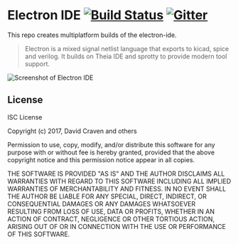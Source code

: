 # Electron IDE [![Build Status](https://travis-ci.org/electron-lang/ide.svg?branch=master)](https://travis-ci.org/electron-lang/ide) [![Gitter](https://badges.gitter.im/electron-lang/electron.svg)](https://gitter.im/electron-lang/electron)

This repo creates multiplatform builds of the electron-ide.

> Electron is a mixed signal netlist language that exports to kicad, spice and
verilog. It builds on Theia IDE and sprotty to provide modern tool support.

![Screenshot of Electron IDE](https://user-images.githubusercontent.com/741807/42879918-9b64c1d2-8a92-11e8-8e4d-a99b43b570b7.png)

## License
ISC License

Copyright (c) 2017, David Craven and others

Permission to use, copy, modify, and/or distribute this software for any
purpose with or without fee is hereby granted, provided that the above
copyright notice and this permission notice appear in all copies.

THE SOFTWARE IS PROVIDED "AS IS" AND THE AUTHOR DISCLAIMS ALL WARRANTIES WITH
REGARD TO THIS SOFTWARE INCLUDING ALL IMPLIED WARRANTIES OF MERCHANTABILITY
AND FITNESS. IN NO EVENT SHALL THE AUTHOR BE LIABLE FOR ANY SPECIAL, DIRECT,
INDIRECT, OR CONSEQUENTIAL DAMAGES OR ANY DAMAGES WHATSOEVER RESULTING FROM
LOSS OF USE, DATA OR PROFITS, WHETHER IN AN ACTION OF CONTRACT, NEGLIGENCE
OR OTHER TORTIOUS ACTION, ARISING OUT OF OR IN CONNECTION WITH THE USE OR
PERFORMANCE OF THIS SOFTWARE.
